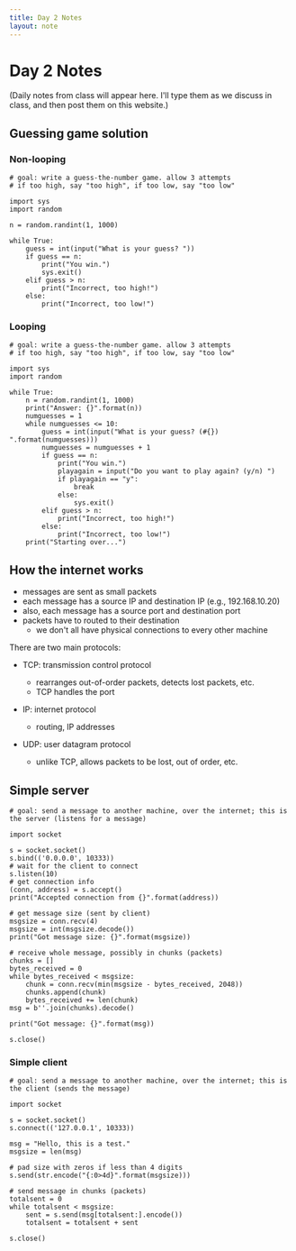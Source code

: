 ```yaml
---
title: Day 2 Notes
layout: note
---
```


# Day 2 Notes

(Daily notes from class will appear here. I'll type them as we discuss in class, and then post them on this website.)

## Guessing game solution

### Non-looping

```
# goal: write a guess-the-number game. allow 3 attempts
# if too high, say "too high", if too low, say "too low"

import sys
import random

n = random.randint(1, 1000)

while True:
    guess = int(input("What is your guess? "))
    if guess == n:
        print("You win.")
        sys.exit()
    elif guess > n:
        print("Incorrect, too high!")
    else:
        print("Incorrect, too low!")
```

### Looping

```
# goal: write a guess-the-number game. allow 3 attempts
# if too high, say "too high", if too low, say "too low"

import sys
import random

while True:
    n = random.randint(1, 1000)
    print("Answer: {}".format(n))
    numguesses = 1
    while numguesses <= 10:
        guess = int(input("What is your guess? (#{}) ".format(numguesses)))
        numguesses = numguesses + 1
        if guess == n:
            print("You win.")
            playagain = input("Do you want to play again? (y/n) ")
            if playagain == "y":
                break
            else:
                sys.exit()
        elif guess > n:
            print("Incorrect, too high!")
        else:
            print("Incorrect, too low!")
    print("Starting over...")
```

## How the internet works

- messages are sent as small packets
- each message has a source IP and destination IP (e.g., 192.168.10.20)
- also, each message has a source port and destination port
- packets have to routed to their destination
  - we don't all have physical connections to every other machine

There are two main protocols:

- TCP: transmission control protocol
  - rearranges out-of-order packets, detects lost packets, etc.
  - TCP handles the port

- IP: internet protocol
  - routing, IP addresses

- UDP: user datagram protocol
  - unlike TCP, allows packets to be lost, out of order, etc.

## Simple server

```
# goal: send a message to another machine, over the internet; this is the server (listens for a message)

import socket

s = socket.socket()
s.bind(('0.0.0.0', 10333))
# wait for the client to connect
s.listen(10)
# get connection info
(conn, address) = s.accept()
print("Accepted connection from {}".format(address))

# get message size (sent by client)
msgsize = conn.recv(4)
msgsize = int(msgsize.decode())
print("Got message size: {}".format(msgsize))

# receive whole message, possibly in chunks (packets)
chunks = []
bytes_received = 0
while bytes_received < msgsize:
    chunk = conn.recv(min(msgsize - bytes_received, 2048))
    chunks.append(chunk)
    bytes_received += len(chunk)
msg = b''.join(chunks).decode()

print("Got message: {}".format(msg))

s.close()
```

### Simple client

```
# goal: send a message to another machine, over the internet; this is the client (sends the message)

import socket

s = socket.socket()
s.connect(('127.0.0.1', 10333))

msg = "Hello, this is a test."
msgsize = len(msg)

# pad size with zeros if less than 4 digits
s.send(str.encode("{:0>4d}".format(msgsize)))

# send message in chunks (packets)
totalsent = 0
while totalsent < msgsize:
    sent = s.send(msg[totalsent:].encode())
    totalsent = totalsent + sent

s.close()
```


